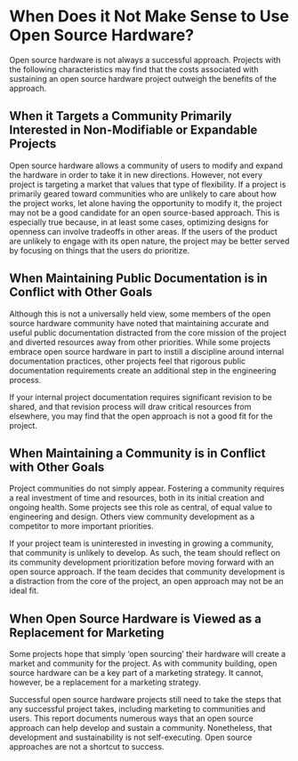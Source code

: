 # When Does it Not Make Sense to Use Open Source Hardware?

Open source hardware is not always a successful approach.  Projects with the following characteristics may find that the costs associated with sustaining an open source hardware project outweigh the benefits of the approach.


## When it Targets a Community Primarily Interested in Non-Modifiable or Expandable Projects

Open source hardware allows a community of users to modify and expand the hardware in order to take it in new directions.  However, not every project is targeting a market that values that type of flexibility.  If a project is primarily geared toward communities who are unlikely to care about how the project works, let alone having the opportunity to modify it, the project may not be a good candidate for an open source-based approach.  This is especially true because, in at least some cases, optimizing designs for openness can involve tradeoffs in other areas.  If the users of the product are unlikely to engage with its open nature, the project may be better served by focusing on things that the users do prioritize.


## When Maintaining Public Documentation is in Conflict with Other Goals

Although this is not a universally held view, some members of the open source hardware community have noted that maintaining accurate and useful public documentation distracted from the core mission of the project and diverted resources away from other priorities.  While some projects embrace open source hardware in part to instill a discipline around internal documentation practices, other projects feel that rigorous public documentation requirements create an additional step in the engineering process.

If your internal project documentation requires significant revision to be shared, and that revision process will draw critical resources from elsewhere, you may find that the open approach is not a good fit for the project.


## When Maintaining a Community is in Conflict with Other Goals

Project communities do not simply appear.  Fostering a community requires a real investment of time and resources, both in its initial creation and ongoing health.  Some projects see this role as central, of equal value to engineering and design.  Others view community development as a competitor to more important priorities.

If your project team is uninterested in investing in growing a community, that community is unlikely to develop.  As such, the team should reflect on its community development prioritization before moving forward with an open source approach.  If the team decides that community development is a distraction from the core of the project, an open approach may not be an ideal fit.


## When Open Source Hardware is Viewed as a Replacement for Marketing

Some projects hope that simply ‘open sourcing’ their hardware will create a market and community for the project.  As with community building, open source hardware can be a key part of a marketing strategy.  It cannot, however, be a replacement for a marketing strategy.

Successful open source hardware projects still need to take the steps that any successful project takes, including marketing to communities and users.  This report documents numerous ways that an open source approach can help develop and sustain a community.  Nonetheless, that development and sustainability is not self-executing.  Open source approaches are not a shortcut to success.
